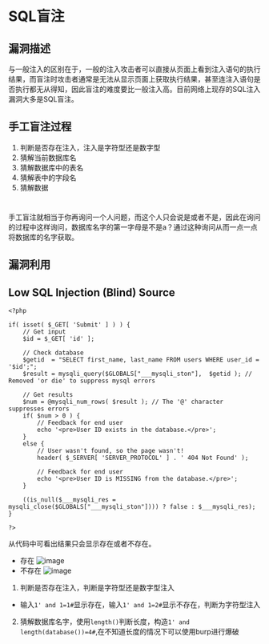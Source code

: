# SQL盲注
## 漏洞描述
与一般注入的区别在于，一般的注入攻击者可以直接从页面上看到注入语句的执行结果，而盲注时攻击者通常是无法从显示页面上获取执行结果，甚至连注入语句是否执行都无从得知，因此盲注的难度要比一般注入高。目前网络上现存的SQL注入漏洞大多是SQL盲注。
## 手工盲注过程
1. 判断是否存在注入，注入是字符型还是数字型
2. 猜解当前数据库名
3. 猜解数据库中的表名
4. 猜解表中的字段名
5. 猜解数据
#
手工盲注就相当于你再询问一个人问题，而这个人只会说是或者不是，因此在询问的过程中这样询问，数据库名字的第一字母是不是a？通过这种询问从而一点一点将数据库的名字获取。
## 漏洞利用
## Low SQL Injection (Blind) Source
```
<?php

if( isset( $_GET[ 'Submit' ] ) ) {
    // Get input
    $id = $_GET[ 'id' ];

    // Check database
    $getid  = "SELECT first_name, last_name FROM users WHERE user_id = '$id';";
    $result = mysqli_query($GLOBALS["___mysqli_ston"],  $getid ); // Removed 'or die' to suppress mysql errors

    // Get results
    $num = @mysqli_num_rows( $result ); // The '@' character suppresses errors
    if( $num > 0 ) {
        // Feedback for end user
        echo '<pre>User ID exists in the database.</pre>';
    }
    else {
        // User wasn't found, so the page wasn't!
        header( $_SERVER[ 'SERVER_PROTOCOL' ] . ' 404 Not Found' );

        // Feedback for end user
        echo '<pre>User ID is MISSING from the database.</pre>';
    }

    ((is_null($___mysqli_res = mysqli_close($GLOBALS["___mysqli_ston"]))) ? false : $___mysqli_res);
}

?> 
```
从代码中可看出结果只会显示存在或者不存在。
- 存在
![image](https://user-images.githubusercontent.com/71583369/144703086-ac33bad2-f36b-4952-b5a5-617fd5db3c46.png)
- 不存在
![image](https://user-images.githubusercontent.com/71583369/144703097-03877ec4-8711-4232-9f83-d60574754638.png)
1. 判断是否存在注入，判断是字符型还是数字型注入
- 输入`1' and 1=1#`显示存在，输入`1' and 1=2#`显示不存在，判断为字符型注入
2. 猜解数据库名字，使用`length()`判断长度，构造`1' and length(database())=4#`,在不知道长度的情况下可以使用burp进行爆破















